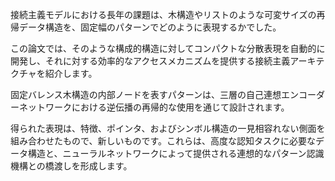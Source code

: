 接続主義モデルにおける長年の課題は、木構造やリストのような可変サイズの再帰データ構造を、固定幅のパターンでどのように表現するかでした。

この論文では、そのような構成的構造に対してコンパクトな分散表現を自動的に開発し、それに対する効率的なアクセスメカニズムを提供する接続主義アーキテクチャを紹介します。

固定バレンス木構造の内部ノードを表すパターンは、三層の自己連想エンコーダーネットワークにおける逆伝播の再帰的な使用を通じて設計されます。

得られた表現は、特徴、ポインタ、およびシンボル構造の一見相容れない側面を組み合わせたもので、新しいものです。これらは、高度な認知タスクに必要なデータ構造と、ニューラルネットワークによって提供される連想的なパターン認識機構との橋渡しを形成します。
